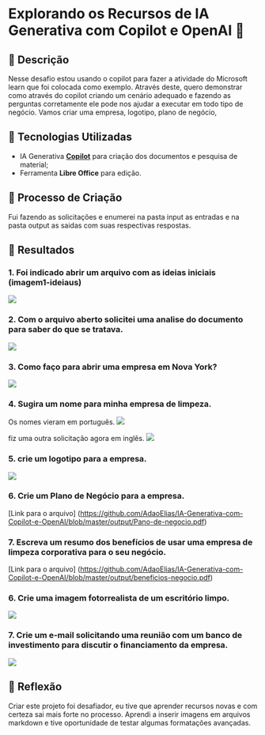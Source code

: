 # Explorando os Recursos de IA Generativa com Copilot e OpenAI 🌌

## 📒 Descrição
Nesse desafio estou usando o copilot para fazer a atividade do Microsoft learn que foi colocada como exemplo.
Através deste, quero demonstrar como através do copilot criando um cenário adequado e fazendo as perguntas corretamente ele pode nos ajudar a executar em todo tipo de negócio.
Vamos criar uma empresa, logotipo, plano de negócio, 

## 🤖 Tecnologias Utilizadas
- IA Generativa **[Copilot](https://www.bing.com/chat?showconv=1)** para criação dos documentos e pesquisa de material;
- Ferramenta **Libre Office** para edição.

## 🧐 Processo de Criação
Fui fazendo as solicitações e enumerei na pasta input as entradas e na pasta output as saidas com suas respectivas respostas.

## 🚀 Resultados
### 1.	Foi indicado abrir um arquivo com as ideias iniciais (imagem1-ideiaus)

![](https://github.com/AdaoElias/IA-Generativa-com-Copilot-e-OpenAI/blob/master/input/imagem1-ideiaus.png)

### 2. Com o arquivo aberto solicitei uma analise do documento para saber do que se tratava.
![](https://github.com/AdaoElias/IA-Generativa-com-Copilot-e-OpenAI/blob/master/output/imagem2-explicando-o-documento.png)

### 3. Como faço para abrir uma empresa em Nova York?

![](https://github.com/AdaoElias/IA-Generativa-com-Copilot-e-OpenAI/blob/master/output/imagem3-abrirnegocio.png)

### 4. Sugira um nome para minha empresa de limpeza.
Os nomes vieram em português.
![](https://github.com/AdaoElias/IA-Generativa-com-Copilot-e-OpenAI/blob/master/output/imagem4-nomeempresa.png)

fiz uma outra solicitação agora em inglês.
![](https://github.com/AdaoElias/IA-Generativa-com-Copilot-e-OpenAI/blob/master/output/imagem4-nomeempresaus.png)

### 5. crie um logotipo para a empresa.
![](https://github.com/AdaoElias/IA-Generativa-com-Copilot-e-OpenAI/blob/master/output/logos.png)

### 6. Crie um Plano de Negócio para a empresa.
[Link para o arquivo] (https://github.com/AdaoElias/IA-Generativa-com-Copilot-e-OpenAI/blob/master/output/Pano-de-negocio.pdf)

### 7. Escreva um resumo dos benefícios de usar uma empresa de limpeza corporativa para o seu negócio.
[Link para o arquivo] (https://github.com/AdaoElias/IA-Generativa-com-Copilot-e-OpenAI/blob/master/output/beneficios-negocio.pdf)

### 6. Crie uma imagem fotorrealista de um escritório limpo.
![](https://github.com/AdaoElias/IA-Generativa-com-Copilot-e-OpenAI/blob/master/output/img5-locallimpo.png)

### 7. Crie um e-mail solicitando uma reunião com um banco de investimento para discutir o financiamento da empresa.
![](https://github.com/AdaoElias/IA-Generativa-com-Copilot-e-OpenAI/blob/master/output/image6-email.png)

## 💭 Reflexão
Criar este projeto foi desafiador, eu tive que aprender recursos novas e com certeza sai mais forte no processo. Aprendi a inserir imagens em arquivos markdown e tive oportunidade de testar algumas formatações avançadas.
